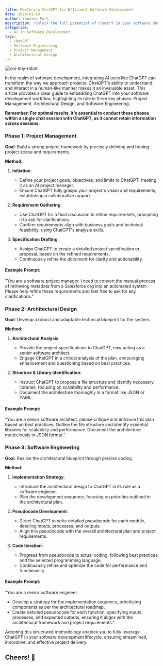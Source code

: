 ```yaml
---
title: Mastering ChatGPT for Efficient Software Development
date: 2024-01-19
author: Yoonsoo Park
description: "Unlock the full potential of ChatGPT in your software development process. Learn how to effectively integrate AI at every stage, from project management and architectural design to coding."
categories:
  - AI in Software Development
tags:
  - ChatGPT
  - Software Engineering
  - Project Management
  - Architectural Design
---
```


![oni-tiny-robot](images/oni-tiny-robot.webp)

In the realm of software development, integrating AI tools like ChatGPT can transform the way we approach projects. ChatGPT's ability to understand and interact in a human-like manner makes it an invaluable asset. This article provides a clear guide to embedding ChatGPT into your software development workflow, highlighting its role in three key phases: Project Management, Architectural Design, and Software Engineering.

**Remember: For optimal results, it's essential to conduct these phases within a single chat session with ChatGPT, as it cannot retain information across sessions.**

### Phase 1: Project Management

**Goal**: Build a strong project framework by precisely defining and honing project scope and requirements.

**Method**:

1. **Initiation**:

   - Define your project goals, objectives, and limits to ChatGPT, treating it as an AI project manager.
   - Ensure ChatGPT fully grasps your project's vision and requirements, establishing a collaborative rapport.

2. **Requirement Gathering**:

   - Use ChatGPT for a fluid discussion to refine requirements, prompting it to ask for clarifications.
   - Confirm requirements align with business goals and technical feasibility, using ChatGPT's analysis skills.

3. **Specification Drafting**:
   - Assign ChatGPT to create a detailed project specification or proposal, based on the refined requirements.
   - Continuously refine the document for clarity and actionability.

#### Example Prompt:

"You are a software project manager. I need to convert the manual process of retrieving metadata from a Salesforce org into an automated system. Please help refine these requirements and feel free to ask for any clarifications."

### Phase 2: Architectural Design

**Goal**: Develop a robust and adaptable technical blueprint for the system.

**Method**:

1. **Architectural Analysis**:

   - Provide the project specifications to ChatGPT, now acting as a senior software architect.
   - Engage ChatGPT in a critical analysis of the plan, encouraging enhancement and questioning based on best practices.

2. **Structure & Library Identification**:
   - Instruct ChatGPT to propose a file structure and identify necessary libraries, focusing on scalability and performance.
   - Document the architecture thoroughly in a format like JSON or YAML.

#### Example Prompt:

"You are a senior software architect. please critique and enhance this plan based on best practices. Outline the file structure and identify essential libraries for scalability and performance. Document the architecture meticulously in JSON format."

### Phase 3: Software Engineering

**Goal**: Realize the architectural blueprint through precise coding.

**Method**:

1. **Implementation Strategy**:

   - Introduce the architectural design to ChatGPT in its role as a software engineer.
   - Plan the development sequence, focusing on priorities outlined in the architectural plan.

2. **Pseudocode Development**:

   - Direct ChatGPT to write detailed pseudocode for each module, detailing inputs, processes, and outputs.
   - Align this pseudocode with the overall architectural plan and project requirements.

3. **Code Iteration**:
   - Progress from pseudocode to actual coding, following best practices and the selected programming language.
   - Continuously refine and optimize the code for performance and functionality.

#### Example Prompt:

"You are a senior software engineer.

- Develop a strategy for the implementation sequence, prioritizing components as per the architectural roadmap.
- Create detailed pseudocode for each function, specifying inputs, processes, and expected outputs, ensuring it aligns with the architectural framework and project requirements."

Adopting this structured methodology enables you to fully leverage ChatGPT in your software development lifecycle, ensuring streamlined, innovative, and effective project delivery.

## Cheers! 🍺
